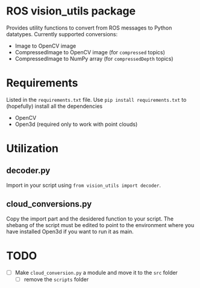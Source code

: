# ROS vision_utils package

Provides utility functions to convert from ROS messages to Python datatypes.
Currently supported conversions:

- Image to OpenCV image
- CompressedImage to OpenCV image (for `compressed` topics)
- CompressedImage to NumPy array (for `compressedDepth` topics)

# Requirements

Listed in the `requirements.txt` file. Use `pip install requirements.txt` to (hopefully) install all the dependencies

- OpenCV
- Open3d (required only to work with point clouds)

# Utilization

## decoder.py

Import in your script using `from vision_utils import decoder`.

## cloud_conversions.py

Copy the import part and the desidered function to your script.
The shebang of the script must be edited to point to the environment where you have installed Open3d if you want to run it as main.

# TODO

- [ ] Make `cloud_conversion.py` a module and move it to the `src` folder
  - [ ] remove the `scripts` folder
